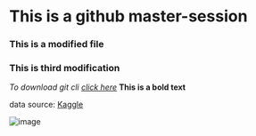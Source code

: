 
# This is a github master-session

### This is a modified file
<h3>This is third modification</h3>

<em>To download git cli [click here](https://git-scm.com/download/win)</em>
<strong>This is a bold text</strong>


data source: [Kaggle](https://www.kaggle.com/datasets/asaniczka/pc-parts-images-dataset-classification)

![image](https://github.com/iamtanzeel/masterclass_git/assets/125236453/bc0c400f-cd10-4fb8-8e92-42ac1199f412)

